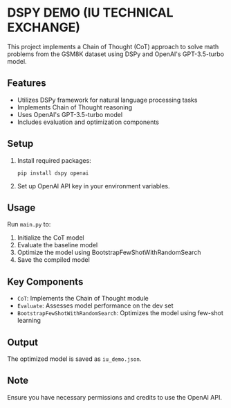 # DSPY DEMO (IU TECHNICAL EXCHANGE)

This project implements a Chain of Thought (CoT) approach to solve math problems from the GSM8K dataset using DSPy and OpenAI's GPT-3.5-turbo model.

## Features

- Utilizes DSPy framework for natural language processing tasks
- Implements Chain of Thought reasoning
- Uses OpenAI's GPT-3.5-turbo model
- Includes evaluation and optimization components

## Setup

1. Install required packages:
   ```
   pip install dspy openai
   ```

2. Set up OpenAI API key in your environment variables.

## Usage

Run `main.py` to:
1. Initialize the CoT model
2. Evaluate the baseline model
3. Optimize the model using BootstrapFewShotWithRandomSearch
4. Save the compiled model

## Key Components

- `CoT`: Implements the Chain of Thought module
- `Evaluate`: Assesses model performance on the dev set
- `BootstrapFewShotWithRandomSearch`: Optimizes the model using few-shot learning

## Output

The optimized model is saved as `iu_demo.json`.

## Note

Ensure you have necessary permissions and credits to use the OpenAI API.